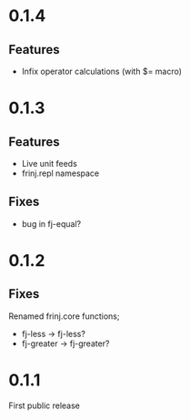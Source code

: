 0.1.4
===

Features
---

* Infix operator calculations (with $= macro)

0.1.3
====

Features
---

* Live unit feeds
* frinj.repl namespace

Fixes
---

* bug in fj-equal?

0.1.2
====

Fixes
---

Renamed frinj.core functions;

* fj-less -> fj-less?
* fj-greater -> fj-greater?


0.1.1
===

First public release
